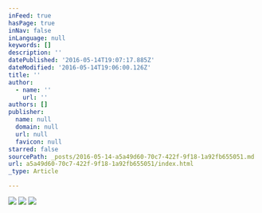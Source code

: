```yaml
---
inFeed: true
hasPage: true
inNav: false
inLanguage: null
keywords: []
description: ''
datePublished: '2016-05-14T19:07:17.885Z'
dateModified: '2016-05-14T19:06:00.126Z'
title: ''
author:
  - name: ''
    url: ''
authors: []
publisher:
  name: null
  domain: null
  url: null
  favicon: null
starred: false
sourcePath: _posts/2016-05-14-a5a49d60-70c7-422f-9f18-1a92fb655051.md
url: a5a49d60-70c7-422f-9f18-1a92fb655051/index.html
_type: Article

---
```

![](https://the-grid-user-content.s3-us-west-2.amazonaws.com/3fe7c2ef-65bd-48ba-b8bd-c7c8d9941a3d.jpg)
![](https://the-grid-user-content.s3-us-west-2.amazonaws.com/d14c75ce-78f1-4d14-9a88-a41d5dafa60e.jpg)
![](https://the-grid-user-content.s3-us-west-2.amazonaws.com/621aca55-78fc-498d-88b4-560dd7652779.jpg)